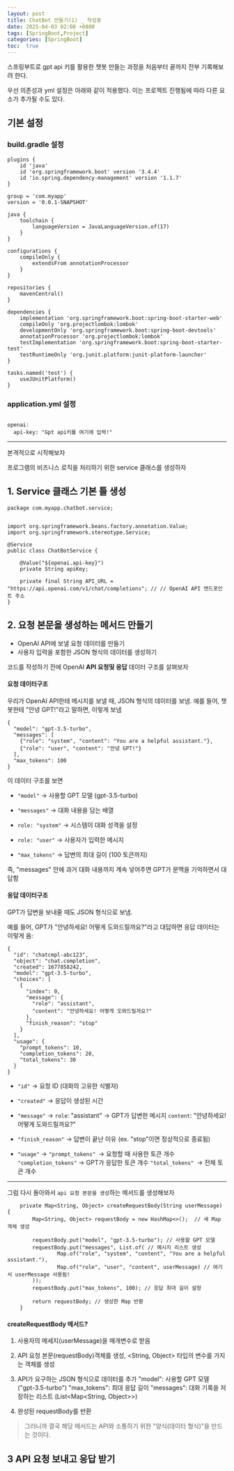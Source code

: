 ```yaml
---
layout: post
title: ChatBot 만들기(1) _ 작성중
date: 2025-04-03 02:00 +0800
tags: [SpringBoot,Project]
categories: [SpringBoot]
toc:  true
---
```


스프링부트로 gpt api 키를 활용한 챗봇 만들는 과정을 처음부터 끝까지 전부 기록해보려 한다.

<!--more-->

우선 의존성과 yml 설정은 아래와 같이 적용했다. 이는 프로젝트 진행됨에 따라 다른 요소가 추가될 수도 있다.

## 기본 설정
### build.gradle 설정
```
plugins {
	id 'java'
	id 'org.springframework.boot' version '3.4.4'
	id 'io.spring.dependency-management' version '1.1.7'
}

group = 'com.myapp'
version = '0.0.1-SNAPSHOT'

java {
	toolchain {
		languageVersion = JavaLanguageVersion.of(17)
	}
}

configurations {
	compileOnly {
		extendsFrom annotationProcessor
	}
}

repositories {
	mavenCentral()
}

dependencies {
	implementation 'org.springframework.boot:spring-boot-starter-web'
	compileOnly 'org.projectlombok:lombok'
	developmentOnly 'org.springframework.boot:spring-boot-devtools'
	annotationProcessor 'org.projectlombok:lombok'
	testImplementation 'org.springframework.boot:spring-boot-starter-test'
	testRuntimeOnly 'org.junit.platform:junit-platform-launcher'
}

tasks.named('test') {
	useJUnitPlatform()
}
```

### application.yml 설정
```

openai:
  api-key: "Gpt api키를 여기에 입력!"

```
---

본격적으로 시작해보자 

프로그램의 비즈니스 로직을 처리하기 위한 service 클래스를 생성하자

## 1. Service 클래스 기본 틀 생성
```
package com.myapp.chatbot.service;


import org.springframework.beans.factory.annotation.Value;
import org.springframework.stereotype.Service;

@Service
public class ChatBotService {

    @Value("${openai.api-key}")
    private String apiKey;

    private final String API_URL = "https://api.openai.com/v1/chat/completions"; // // OpenAI API 엔드포인트 주소
}

```

## 2. 요청 본문을 생성하는 메서드 만들기

- OpenAI API에 보낼 요청 데이터를 만들기
- 사용자 입력을 포함한 JSON 형식의 데이터를 생성하기

코드를 작성하기 전에 OpenAI **API 요청및 응답** 데이터 구조를 살펴보자


#### 요청 데이터구조
우리가 OpenAI API한테 메시지를 보낼 때, JSON 형식의 데이터를 보냄.
예를 들어, 챗봇한테 "안녕 GPT!"라고 말하면, 이렇게 보냄


```
{
  "model": "gpt-3.5-turbo",
  "messages": [
    {"role": "system", "content": "You are a helpful assistant."},
    {"role": "user", "content": "안녕 GPT!"}
  ],
  "max_tokens": 100
}
```

이 데이터 구조를 보면

- `"model"` → 사용할 GPT 모델 (gpt-3.5-turbo)

- `"messages"` → 대화 내용을 담는 배열

- `role: "system"` → 시스템이 대화 성격을 설정

- `role: "user"` → 사용자가 입력한 메시지

- `"max_tokens"` → 답변의 최대 길이 (100 토큰까지)

즉, "messages" 안에 과거 대화 내용까지 계속 넣어주면 GPT가 문맥을 기억하면서 대답함


#### 응답 데이터구조

GPT가 답변을 보내줄 때도 JSON 형식으로 보냄.

예를 들어, GPT가 "안녕하세요! 어떻게 도와드릴까요?"라고 대답하면 응답 데이터는 이렇게 옴:

```
{
  "id": "chatcmpl-abc123",
  "object": "chat.completion",
  "created": 1677858242,
  "model": "gpt-3.5-turbo",
  "choices": [
    {
      "index": 0,
      "message": {
        "role": "assistant",
        "content": "안녕하세요! 어떻게 도와드릴까요?"
      },
      "finish_reason": "stop"
    }
  ],
  "usage": {
    "prompt_tokens": 10,
    "completion_tokens": 20,
    "total_tokens": 30
  }
}
```

- `"id"` → 요청 ID (대화의 고유한 식별자)
- `"created"` → 응답이 생성된 시간

- `"message"` →
	`role`: "assistant" → GPT가 답변한 메시지
	`content`: "안녕하세요! 어떻게 도와드릴까요?"

- `"finish_reason"` → 답변이 끝난 이유 (ex. "stop"이면 정상적으로 종료됨)

- `"usage"` →
	`"prompt_tokens" `→ 요청할 때 사용한 토큰 개수
	`"completion_tokens"` → GPT가 응답한 토큰 개수
	`"total_tokens" `→ 전체 토큰 개수

---

그럼 다시 돌아와서 `api 요청 본문을 생성`하는 메서드를 생성해보자


```
    private Map<String, Object> createRequestBody(String userMessage) {
        Map<String, Object> requestBody = new HashMap<>();  // 새 Map 객체 생성

        requestBody.put("model", "gpt-3.5-turbo"); // 사용할 GPT 모델
        requestBody.put("messages", List.of( // 메시지 리스트 생성
                Map.of("role", "system", "content", "You are a helpful assistant."),
                Map.of("role", "user", "content", userMessage) // 여기서 userMessage 사용됨!
        ));
        requestBody.put("max_tokens", 100); // 응답 최대 길이 설정

        return requestBody; // 생성한 Map 반환
    }
```


#### createRequestBody 메서드?
1. 사용자의 메세지(userMessage)을 매개변수로 받음
2. API 요청 본문(requestBody)객체를 생성, <String, Object> 타입의 변수를 가지는 객체를 생성
3. API가 요구하는 JSON 형식으로 데이터를 추가
	"model": 사용할 GPT 모델 ("gpt-3.5-turbo")
	"max_tokens": 최대 응답 길이
	"messages": 대화 기록을 저장하는 리스트 (List<Map<String, Object>>)

4. 완성된 requestBody를 반환

> 그러니까 결국 해당 메서드는 API와 소통하기 위한 "양식(데이터 형식)"을 만드는 것이다. 

## 3 API 요청 보내고 응답 받기
